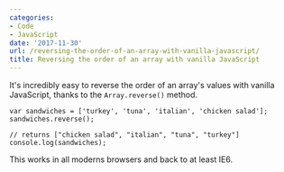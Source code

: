 ```yaml
---
categories:
- Code
- JavaScript
date: '2017-11-30'
url: /reversing-the-order-of-an-array-with-vanilla-javascript/
title: Reversing the order of an array with vanilla JavaScript
---
```


It's incredibly easy to reverse the order of an array's values with vanilla JavaScript, thanks to the <code>Array.reverse()</code> method.

<pre><code class="lang-js">var sandwiches = ['turkey', 'tuna', 'italian', 'chicken salad'];
sandwiches.reverse();

// returns ["chicken salad", "italian", "tuna", "turkey"]
console.log(sandwiches);
</code></pre>

This works in all moderns browsers and back to at least IE6.